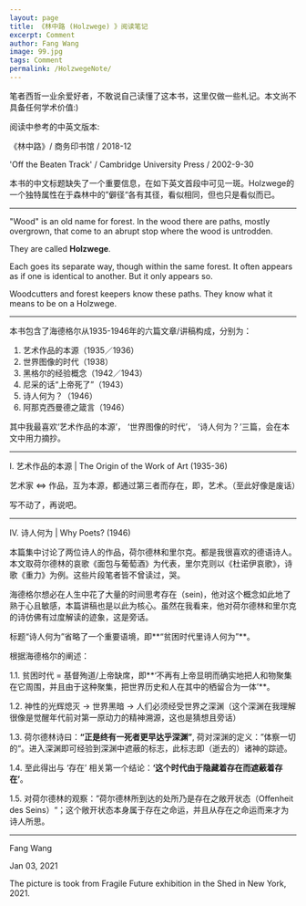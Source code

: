 ```yaml
---
layout: page
title: 《林中路 (Holzwege) 》阅读笔记
excerpt: Comment
author: Fang Wang
image: 99.jpg
tags: Comment
permalink: /HolzwegeNote/     
---
```




笔者西哲一业余爱好者，不敢说自己读懂了这本书，这里仅做一些札记。本文尚不具备任何学术价值:) 

阅读中参考的中英文版本:    

《林中路》/ 商务印书馆 / 2018-12     

'Off the Beaten Track' / Cambridge University Press / 2002-9-30    



本书的中文标题缺失了一个重要信息，在如下英文首段中可见一斑。Holzwege的一个独特属性在于森林中的”僻径“各有其径，看似相同，但也只是看似而已。

****

"Wood" is an old name for forest. In the wood there are paths, mostly overgrown, that come to an abrupt stop where the wood is untrodden.

They are called **Holzwege**.

Each goes its separate way, though within the same forest. It often appears as if one is identical to another. But it only appears so.      

Woodcutters and forest keepers know these paths. They know what it means to be on a Holzwege.

****

本书包含了海德格尔从1935-1946年的六篇文章/讲稿构成，分别为：

1.  艺术作品的本源（1935／1936）
2. 世界图像的时代（1938）
3. 黑格尔的经验概念（1942／1943）
4. 尼采的话“上帝死了”（1943）
5. 诗人何为？（1946）
6. 阿那克西曼德之箴言（1946）

其中我最喜欢‘艺术作品的本源’， ‘世界图像的时代’， ‘诗人何为？’三篇，会在本文中用力摘抄。

****

I. 艺术作品的本源 | The Origin of the Work of Art (1935-36)

艺术家 <=> 作品，互为本源，都通过第三者而存在，即，艺术。（至此好像是废话）

写不动了，再说吧。

****

IV. 诗人何为 | Why Poets? (1946)

本篇集中讨论了两位诗人的作品，荷尔德林和里尔克。都是我很喜欢的德语诗人。本文取荷尔德林的哀歌《面包与葡萄酒》为代表，里尔克则以《杜诺伊哀歌》，诗歌《重力》为例。这些片段笔者皆不曾读过，哭。

海德格尔想必在人生中花了大量的时间思考存在（sein)，他对这个概念如此地了熟于心且敏感，本篇讲稿也是以此为核心。虽然在我看来，他对荷尔德林和里尔克的诗仿佛有过度解读的迹象，这是旁话。

标题“诗人何为”省略了一个重要语境，即**“贫困时代里诗人何为”**。

根据海德格尔的阐述：

1.1. 贫困时代 = 基督殉道/上帝缺席，即**‘不再有上帝显明而确实地把人和物聚集在它周围，并且由于这种聚集，把世界历史和人在其中的栖留合为一体’**。

1.2. 神性的光辉熄灭 -> 世界黑暗 -> 人们必须经受世界之深渊（这个深渊在我理解很像是觉醒年代前对第一原动力的精神溯源，这也是猜想且旁话）

1.3. 荷尔德林诗曰：**“正是终有一死者更早达乎深渊”**, 荷对深渊的定义：”体察一切的“。进入深渊即可经验到深渊中遮蔽的标志，此标志即（逝去的）诸神的踪迹。

1.4. 至此得出与 ‘存在’ 相关第一个结论：**‘这个时代由于隐藏着存在而遮蔽着存在’**。

1.5. 对荷尔德林的观察：”荷尔德林所到达的处所乃是存在之敞开状态（Offenheit des Seins）“；这个敞开状态本身属于存在之命运，并且从存在之命运而来才为诗人所思。















****

Fang Wang

Jan 03, 2021

The picture is took from Fragile Future exhibition in the Shed in New York, 2021. 